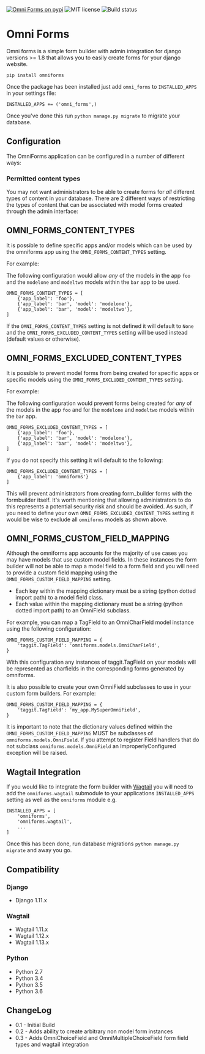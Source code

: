 [![Omni Forms on pypi](https://img.shields.io/badge/pypi-0.3.0-green.svg)](https://pypi.python.org/pypi/omniforms)
![MIT license](https://img.shields.io/badge/licence-MIT-blue.svg)
![Build status](https://travis-ci.org/omni-digital/omni-forms.svg?branch=master)

# Omni Forms

Omni forms is a simple form builder with admin integration for django versions >= 1.8 that allows you to easily create forms for your django website.

`pip install omniforms`

Once the package has been installed just add `omni_forms` to `INSTALLED_APPS` in your settings file:

`INSTALLED_APPS += ('omni_forms',)`

Once you've done this run `python manage.py migrate` to migrate your database.

## Configuration

The OmniForms application can be configured in a number of different ways:

### Permitted content types

You may not want administrators to be able to create forms for _all_ different types of content in your database.  There are 2 different ways of restricting the types of content that can be associated with model forms created through the admin interface:


## OMNI_FORMS_CONTENT_TYPES

It is possible to define specific apps and/or models which can be used by the omniforms app using the `OMNI_FORMS_CONTENT_TYPES` setting.

For example:

The following configuration would allow _any_ of the models in the app `foo` and the `modelone` and `modeltwo` models within the `bar` app to be used.

```
OMNI_FORMS_CONTENT_TYPES = [
    {'app_label': 'foo'},
    {'app_label': 'bar', 'model': 'modelone'},
    {'app_label': 'bar', 'model': 'modeltwo'},
]
```

If the `OMNI_FORMS_CONTENT_TYPES` setting is not defined it will default to `None` and the `OMNI_FORMS_EXCLUDED_CONTENT_TYPES` setting will be used instead (default values or otherwise).


## OMNI_FORMS_EXCLUDED_CONTENT_TYPES

It is possible to prevent model forms from being created for specific apps or specific models using the `OMNI_FORMS_EXCLUDED_CONTENT_TYPES` setting.

For example:

The following configuration would prevent forms being created for _any_ of the models in the app `foo` and for the `modelone` and `modeltwo` models within the `bar` app.

```
OMNI_FORMS_EXCLUDED_CONTENT_TYPES = [
    {'app_label': 'foo'},
    {'app_label': 'bar', 'model': 'modelone'},
    {'app_label': 'bar', 'model': 'modeltwo'},
]
```

If you do not specify this setting it will default to the following:

```
OMNI_FORMS_EXCLUDED_CONTENT_TYPES = [
    {'app_label': 'omniforms'}
]
```

This will prevent administrators from creating form_builder forms with the formbuilder itself.
It's worth mentioning that allowing administrators to do this represents a potential security risk and should be avoided.
As such, if you need to define your own `OMNI_FORMS_EXCLUDED_CONTENT_TYPES` setting it would be wise to exclude all `omniforms` models as shown above.


## OMNI_FORMS_CUSTOM_FIELD_MAPPING

Although the omniforms app accounts for the majority of use cases you may have models that use custom model fields.  In these instances the form builder will not be able to map a model field to a form field and you will need to provide a custom field mapping using the `OMNI_FORMS_CUSTOM_FIELD_MAPPING` setting.

 - Each key within the mapping dictionary must be a string (python dotted import path) to a model field class.
 - Each value within the mapping dictionary must be a string (python dotted import path) to an OmniField subclass.

For example, you can map a TagField to an OmniCharField model instance using the following configuration:

```
OMNI_FORMS_CUSTOM_FIELD_MAPPING = {
    'taggit.TagField': 'omniforms.models.OmniCharField',
}
```

With this configuration any instances of taggit.TagField on your models will be represented as charfields in the corresponding forms generated by omniforms.

It is also possible to create your own OmniField subclasses to use in your custom form builders.  For example:

```
OMNI_FORMS_CUSTOM_FIELD_MAPPING = {
    'taggit.TagField': 'my_app.MySuperOmniField',
}
```

It is important to note that the dictionary values defined within the `OMNI_FORMS_CUSTOM_FIELD_MAPPING` MUST be subclasses of `omniforms.models.OmniField`.  If you attempt to register Field handlers that do not subclass `omniforms.models.OmniField` an ImproperlyConfigured exception will be raised.

## Wagtail Integration

If you would like to integrate the form builder with [Wagtail](https://wagtail.io/) you will need to add the `omniforms.wagtail` submodule to your applications `INSTALLED_APPS` setting as well as the `omniforms` module e.g.

```
INSTALLED_APPS = [
    'omniforms',
    'omniforms.wagtail',
    ...
]
```

Once this has been done, run database migrations `python manage.py migrate` and away you go.

## Compatibility

### Django

 - Django 1.11.x

### Wagtail

 - Wagtail 1.11.x
 - Wagtail 1.12.x
 - Wagtail 1.13.x

### Python

 - Python 2.7
 - Python 3.4
 - Python 3.5
 - Python 3.6

## ChangeLog

 - 0.1 - Initial Build
 - 0.2 - Adds ability to create arbitrary non model form instances
 - 0.3 - Adds OmniChoiceField and OmniMultipleChoiceField form field types and wagtail integration
